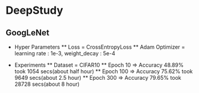 # DeepStudy

## GoogLeNet
* Hyper Parameters
** Loss = CrossEntropyLoss
** Adam Optimizer = learning rate : 1e-3, weight_decay : 5e-4

* Experiments
** Dataset = CIFAR10
** Epoch 10 => Accuracy 48.89% took 1054 secs(about half hour)
** Epoch 100 => Accuracy 75.62% took 9649 secs(about 2.5 hour)
** Epoch 300 => Accuracy 79.65% took 28728 secs(about 8 hour)
